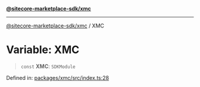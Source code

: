 [**@sitecore-marketplace-sdk/xmc**](../README.md)

***

[@sitecore-marketplace-sdk/xmc](../README.md) / XMC

# Variable: XMC

> `const` **XMC**: `SDKModule`

Defined in: [packages/xmc/src/index.ts:28](https://github.com/Sitecore/marketplace-sdk/blob/893df143248e67d8c66e942a96045542130259a0/packages/xmc/src/index.ts#L28)
